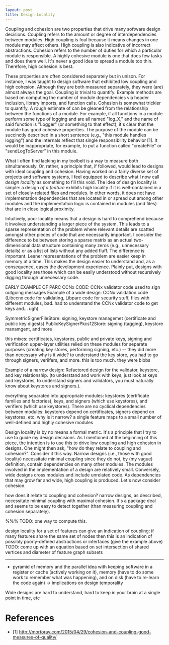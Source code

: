 ```yaml
---
layout: post
title: Design Locality
---
```


Coupling and cohesion are two properties that drive many software design decisions. Coupling refers to the amount or degree of interdependencies between modules. High coupling is foul because it means changes in one module may affect others. High coupling is also indicative of incorrect abstractions. Cohesion refers to the number of duties for which a particular module is responsible. A highly cohesive module is one that does few tasks and does them well. It's never a good idea to spread a module too thin. Therefore, high cohesion is best.

These properties are often considered separately but in unison. For instance, I was taught to design software that exhibited low coupling and high cohesion. Although they are both measured separately, they were (are) almost always the goal. Coupling is trivial to quantify. Example methods are based on computing the number of module dependencies via header inclusion, library imports, and function calls. Cohesion is somewhat trickier to quantify. A rough estimate of can be gleaned from the relationship between the functions of a module. For example, if all functions in a module perform some type of logging and are all named "log_X," and the name of said function is "Logger" (or something to that effect), it's clear that the module has good cohesive properties. The purpose of the module can be succinctly described in a short sentence (e.g., "this module handles logging") and the internals reflect that single responsibility behavior [1]. It would be inappropriate, for example, to put a function called "createFile" or "sendLogToServer" in this module.

What I often find lacking in my toolbelt is a way to measure both simultaneously.
Or, rather, a principle that, if followed, would lead to designs with ideal coupling
and cohesion. Having worked on a fairly diverse set of projects and software systems,
I feel equipped to describe what I now call *design locality* as something to fill
this void. The idea of design locality is simple: a design *of a feature* exhibits
high locality if it is well-contained in a set of closely-related files and modules.
In other words, it does not have implementation dependencies that are located in or
spread out among other modules and the implementation logic is contained in
modules (and files) that are in close logical proximity.

Intuitively, poor locality means that a design is hard to comprehend because it
involves understanding a larger piece of the system. This leads to a sparse
representation of the problem where relevant details are scatted amongst other
pieces of code that are necessarily important. I consider the difference to be
between storing a sparse matrix as an actual two-dimensional data structure containing
many zeros (e.g., unnecessary details) or as a list of lists without any added fluff.
The difference is important. Leaner representations of the problem are easier
keep in memory at a time. This makes the design easier to understand and, as
a consequence, eases the development experience. Plainly put, designs with good
locality are those which can be easily understood without recursively digging
through unnecessary code.




EARLY EXAMPLE OF PARC CCNx CODE: CCNx validator code used to sign outgoing messages
Example of a wide design: CCNx validation code (Libccnx code for validating, Libparc code for security stuff, files with different modules, bad. had to understand the CCNx validator code to get keys and... ugh)

SymmetricSignerFileStore: signing, keystore managemet (certificate and public key digests)
PublicKeySignerPkcs12Store: signing (tagging), keystore manamgent, and more

this mixes: certificates, keystores, public and private keys, signing and verification
upper-layer utilities relied on these modules for separate purposes (creating key stores, performing signing, etc.) -- they did more than necessary
why is it wide? to understand the key store, you had to go through signers, veriifers, and more. this is too much. they were blobs

Example of a narrow design: Refactored design for the validator, keystore, and key relationship. (to understand and work with keys, just look at keys and keystores, to understand signers and validators, you must naturally know about keystores and signers.).

everything separated into appropriate modules: keystores (certificate families and factories), keys, and signers (which use keystores), and verifiers (which use keystores). There are no cyclical dependencies between modules: keystores depend on certificates, signers depend on keystores, etc.
why is it narrow? a single feature maps to a small number of well-defined and highly cohesive modules



Design locality is by no means a formal metric. It's a principle that I try to
use to guide my design decisions. As I mentioned at the beginning of this piece,
the intention is to use this to drive low coupling and high cohesion in designs.
One might then ask, "how do they relate to coupling and cohesion?". Consider it
this way. Narrow designs (i.e., those with good locality) necessitate minimal
coupling since they do not, by (my vague) definition, contain dependencies on
many other modules. The modules involved in the implementation of a design are
relatively small. Conversely, wide designs cross modules and include unrelated
code. As dependencies that may grow far and wide, high coupling is produced.
Let's now consider cohesion.




how does it relate to coupling and cohesion? narrow designs, as described, necessitate
minimal coupling with maximal cohesion. It's a package deal and seems to be easy
to detect together (than measuring coupling and cohesion separately).

%%% TODO: one way to compute this.
<!-- Afferent coupling: Number of responsibilities
Efferent coupling: Number of dependencies
Instability: Ratio of efferent coupling to total coupling (Afferent + Efferent).
Instability is supported in various code metric tools. -->

design locality for a set of features can give an indication of coupling: if many features share the same set of nodes then this is an indication of possibly poorly-defined abstractions or interfaces (give the example above)
TODO: come up with an equation based on set intersection of shared vertices and diameter of feature graph subsets


---


- pyramid of memory and the parallel idea with keeping software in a register or cache (actively working on it), memory (have to do some work to remember what was happening), and on disk (have to re-learn the code again) -> implications on design temporality


Wide designs are hard to understand, hard to keep in your brain at a single point in time, etc


# References

- [1] http://mortoray.com/2015/04/29/cohesion-and-coupling-good-measures-of-quality/
